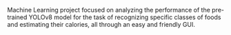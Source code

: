 Machine Learning project focused on analyzing the performance of the pre-trained YOLOv8 model for the task of recognizing specific classes of foods and estimating their calories, all through an easy and friendly GUI.
